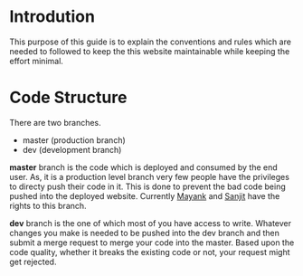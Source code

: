 # Introdution

This purpose of this guide is to explain the conventions and rules which are needed to followed to keep the this website maintainable while keeping the effort minimal.

# Code Structure

There are two branches.
* master (production branch)
* dev (development branch)

**master** branch is the code which is deployed and consumed by the end user. As, it is a production level branch very few people have the privileges to directy push their code in it. This is done to prevent the bad code being pushed into the deployed website.
Currently [Mayank](https://github.com/mynkpl1998) and [Sanjit](https://github.com/skkaul) have the rights to this branch.

**dev** branch is the one of which most of you have access to write. Whatever changes you make is needed to be pushed into the dev branch and then submit a merge request to merge your code into the master. Based upon the code quality, whether it breaks the existing code or not, your request might get rejected.




